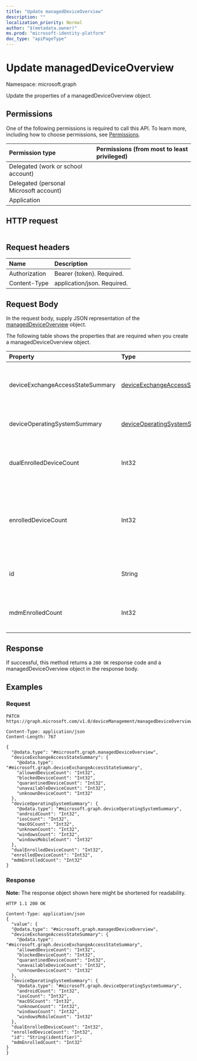 ```yaml
---
title: "Update managedDeviceOverview"
description: ""
localization_priority: Normal
author: "$(metadata.owner)"
ms.prod: "microsoft-identity-platform"
doc_type: "apiPageType"
---
```


# Update managedDeviceOverview

Namespace: microsoft.graph

Update the properties of a managedDeviceOverview object.

## Permissions

One of the following permissions is required to call this API. To learn more, including how to choose permissions, see [Permissions](/graph/permissions-reference).

| Permission type                        | Permissions (from most to least privileged) |
| :------------------------------------- | :------------------------------------------ |
| Delegated (work or school account)     |                                             |
| Delegated (personal Microsoft account) |                                             |
| Application                            |                                             |

## HTTP request

<!-- {
  "blockType": "ignored"
}
-->

```http

```

## Request headers

| Name          | Description                 |
| :------------ | :-------------------------- |
| Authorization | Bearer {token}. Required.   |
| Content-Type  | application/json. Required. |

## Request Body

In the request body, supply JSON representation of the [managedDeviceOverview](../resources/intune-manageddeviceoverview.md) object.

<!-- Actions and Functions -->

<!-- CRUD Methods -->

The following table shows the properties that are required when you create a managedDeviceOverview object.

| Property                         | Type                                                                                 | Description                                                                          |
| :------------------------------- | :----------------------------------------------------------------------------------- | :----------------------------------------------------------------------------------- |
| deviceExchangeAccessStateSummary | [deviceExchangeAccessStateSummary](../resources/deviceexchangeaccessstatesummary.md) | Distribution of Exchange Access State in Intune                                      |
| deviceOperatingSystemSummary     | [deviceOperatingSystemSummary](../resources/deviceoperatingsystemsummary.md)         | Device operating system summary.                                                     |
| dualEnrolledDeviceCount          | Int32                                                                                | The number of devices enrolled in both MDM and EAS                                   |
| enrolledDeviceCount              | Int32                                                                                | Total enrolled device count. Does not include PC devices managed via Intune PC Agent |
| id                               | String                                                                               | Unique Identifier for the summary Read-only.                                         |
| mdmEnrolledCount                 | Int32                                                                                | The number of devices enrolled in MDM                                                |

## Response

If successful, this method returns a `200 OK` response code and a managedDeviceOverview object in the response body.

## Examples

### Request

<!-- {
  "blockType": "request",
  "name": "update_manageddeviceoverview"
}
-->

```http
PATCH https://graph.microsoft.com/v1.0/deviceManagement/managedDeviceOverview

Content-Type: application/json
Content-Length: 767

{
  "@odata.type": "#microsoft.graph.managedDeviceOverview",
  "deviceExchangeAccessStateSummary": {
    "@odata.type": "#microsoft.graph.deviceExchangeAccessStateSummary",
    "allowedDeviceCount": "Int32",
    "blockedDeviceCount": "Int32",
    "quarantinedDeviceCount": "Int32",
    "unavailableDeviceCount": "Int32",
    "unknownDeviceCount": "Int32"
  },
  "deviceOperatingSystemSummary": {
    "@odata.type": "#microsoft.graph.deviceOperatingSystemSummary",
    "androidCount": "Int32",
    "iosCount": "Int32",
    "macOSCount": "Int32",
    "unknownCount": "Int32",
    "windowsCount": "Int32",
    "windowsMobileCount": "Int32"
  },
  "dualEnrolledDeviceCount": "Int32",
  "enrolledDeviceCount": "Int32",
  "mdmEnrolledCount": "Int32"
}

```

### Response

**Note:** The response object shown here might be shortened for readability.

<!-- {
  "blockType": "response",
  "truncated": true,
  "@odata.type": "microsoft.management.services.api.managedDeviceOverview"
}
-->

```http
HTTP 1.1 200 OK

Content-Type: application/json
{
  "value": {
  "@odata.type": "#microsoft.graph.managedDeviceOverview",
  "deviceExchangeAccessStateSummary": {
    "@odata.type": "#microsoft.graph.deviceExchangeAccessStateSummary",
    "allowedDeviceCount": "Int32",
    "blockedDeviceCount": "Int32",
    "quarantinedDeviceCount": "Int32",
    "unavailableDeviceCount": "Int32",
    "unknownDeviceCount": "Int32"
  },
  "deviceOperatingSystemSummary": {
    "@odata.type": "#microsoft.graph.deviceOperatingSystemSummary",
    "androidCount": "Int32",
    "iosCount": "Int32",
    "macOSCount": "Int32",
    "unknownCount": "Int32",
    "windowsCount": "Int32",
    "windowsMobileCount": "Int32"
  },
  "dualEnrolledDeviceCount": "Int32",
  "enrolledDeviceCount": "Int32",
  "id": "String(identifier)",
  "mdmEnrolledCount": "Int32"
}
}

```
